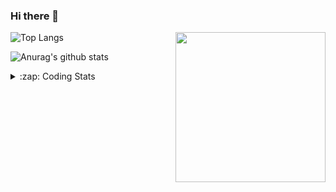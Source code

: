 ### Hi there 👋

<!--
**tao8687/tao8687** is a ✨ _special_ ✨ repository because its `README.md` (this file) appears on your GitHub profile.

Here are some ideas to get you started:

- 🔭 I’m currently working on ...
- 🌱 I’m currently learning ...
- 👯 I’m looking to collaborate on ...
- 🤔 I’m looking for help with ...
- 💬 Ask me about ...
- 📫 How to reach me: ...
- 😄 Pronouns: ...
- ⚡ Fun fact: ...
-->

<img align='right' src="https://media.giphy.com/media/M9gbBd9nbDrOTu1Mqx/giphy.gif" width="240">

  
![Top Langs](https://github-readme-stats.vercel.app/api/top-langs/?username=tao8687&layout=compact&title_color=23238E&text_color=A67D3D)

![Anurag's github stats](https://github-readme-stats.vercel.app/api?username=tao8687&show_icons=true&&text_color=A67D3D&title_color=23238E&show_icons=false&count_private=true&hide=stars)

<details>
  <summary>:zap: Coding Stats</summary>
  <br>
    
<!--START_SECTION:waka-->

```text
From: 22 December 2022 - To: 29 December 2022

C++           11 hrs 44 mins  ██████████████░░░░░░░░░░░   56.09 %
C             4 hrs 30 mins   █████▒░░░░░░░░░░░░░░░░░░░   21.59 %
Python        1 hr 47 mins    ██░░░░░░░░░░░░░░░░░░░░░░░   08.60 %
Markdown      1 hr 13 mins    █▒░░░░░░░░░░░░░░░░░░░░░░░   05.89 %
YAML          34 mins         ▓░░░░░░░░░░░░░░░░░░░░░░░░   02.76 %
Text          20 mins         ▒░░░░░░░░░░░░░░░░░░░░░░░░   01.62 %
```

<!--END_SECTION:waka-->
</details>
